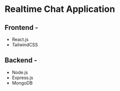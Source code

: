 # Realtime Chat Application

## Frontend -
* React.js
* TailwindCSS

## Backend -
* Node.js
* Express.js
* MongoDB


